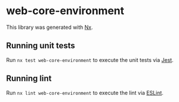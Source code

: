 # web-core-environment

This library was generated with [Nx](https://nx.dev).

## Running unit tests

Run `nx test web-core-environment` to execute the unit tests via [Jest](https://jestjs.io).

## Running lint

Run `nx lint web-core-environment` to execute the lint via [ESLint](https://eslint.org/).
